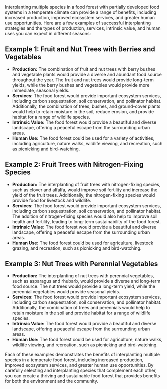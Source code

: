 Interplanting multiple species in a food forest with partially developed food systems in a temperate climate can provide a range of benefits, including increased production, improved ecosystem services, and greater human use opportunities. Here are a few examples of successful interplanting strategies and the types of production, services, intrinsic value, and human uses you can expect in different seasons:

## Example 1: Fruit and Nut Trees with Berries and Vegetables

- <b>Production:</b> The combination of fruit and nut trees with berry bushes and vegetable plants would provide a diverse and abundant food source throughout the year. The fruit and nut trees would provide long-term yields, while the berry bushes and vegetables would provide more immediate, seasonal yields.
- <b>Services:</b> The food forest would provide important ecosystem services, including carbon sequestration, soil conservation, and pollinator habitat. Additionally, the combination of trees, bushes, and ground-cover plants would help to retain moisture in the soil, reduce erosion, and provide habitat for a range of wildlife species.
- <b>Intrinsic Value:</b> The food forest would provide a beautiful and diverse landscape, offering a peaceful escape from the surrounding urban areas.
- <b>Human Use:</b> The food forest could be used for a variety of activities, including agriculture, nature walks, wildlife viewing, and recreation, such as picnicking and bird-watching.

## Example 2: Fruit Trees with Nitrogen-Fixing Species

- <b>Production:</b> The interplanting of fruit trees with nitrogen-fixing species, such as clover and alfalfa, would improve soil fertility and increase the yield of the fruit trees. Additionally, the nitrogen-fixing species would provide food for livestock and wildlife.
- <b>Services:</b> The food forest would provide important ecosystem services, including carbon sequestration, soil conservation, and pollinator habitat. The addition of nitrogen-fixing species would also help to improve soil health and fertility, leading to long-term sustainability of the food forest.
- <b>Intrinsic Value:</b> The food forest would provide a beautiful and diverse landscape, offering a peaceful escape from the surrounding urban areas.
- <b>Human Use:</b> The food forest could be used for agriculture, livestock grazing, and recreation, such as picnicking and bird-watching.

## Example 3: Nut Trees with Perennial Vegetables

- <b>Production:</b> The interplanting of nut trees with perennial vegetables, such as asparagus and rhubarb, would provide a diverse and long-term food source. The nut trees would provide a long-term yield, while the perennial vegetables would provide seasonal yields.
- <b>Services:</b> The food forest would provide important ecosystem services, including carbon sequestration, soil conservation, and pollinator habitat. Additionally, the combination of trees and perennials would help to retain moisture in the soil and provide habitat for a range of wildlife species.
- <b>Intrinsic Value:</b> The food forest would provide a beautiful and diverse landscape, offering a peaceful escape from the surrounding urban areas.
- <b>Human Use:</b> The food forest could be used for agriculture, nature walks, wildlife viewing, and recreation, such as picnicking and bird-watching.

Each of these examples demonstrates the benefits of interplanting multiple species in a temperate food forest, including increased production, improved ecosystem services, and greater human use opportunities. By carefully selecting and interplanting species that complement each other, you can create a thriving and sustainable food forest that provides benefits for both the environment and the community.
